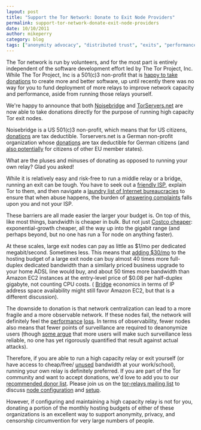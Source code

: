 ```yaml
---
layout: post
title: "Support the Tor Network: Donate to Exit Node Providers"
permalink: support-tor-network-donate-exit-node-providers
date: 10/10/2011
author: mikeperry
category: blog
tags: ["anonymity advocacy", "distributed trust", "exits", "performance", "relays"]
---
```


The Tor network is run by volunteers, and for the most part is entirely independent of the software development effort led by The Tor Project, Inc. While The Tor Project, Inc is a 501(c)3 non-profit that is [happy to take donations](https://www.torproject.org/donate/donate.html.en) to create more and better software, up until recently there was no way for you to fund deployment of more relays to improve network capacity and performance, aside from running those relays yourself.

We're happy to announce that both [Noisebridge](https://www.noisebridge.net/wiki/Tor) and [TorServers.net](https://www.torservers.net) are now able to take donations directly for the purpose of running high capacity Tor exit nodes.

Noisebridge is a US 501(c)3 non-profit, which means that for US citizens, [donations](http://tor.noisebridge.net/) are tax deductible. Torservers.net is a German non-profit organization whose [donations](https://www.torservers.net/donate.html) are tax deductible for German citizens (and [also potentially](http://eur-lex.europa.eu/LexUriServ/LexUriServ.do?uri=CELEX:62007J0318:EN:HTML) for citizens of other EU member states).

What are the pluses and minuses of donating as opposed to running your own relay? Glad you asked!

While it is relatively easy and risk-free to run a middle relay or a bridge, running an exit can be tough. You have to seek out a [friendly ISP](https://trac.torproject.org/projects/tor/wiki/doc/TheOnionRouter/GoodBadISPs), explain Tor to them, and then navigate a [laundry list of Internet bureaucracies](https://blog.torproject.org/blog/tips-running-exit-node-minimal-harassment) to ensure that when abuse happens, the burden of [answering complaints](https://trac.torproject.org/projects/tor/wiki/TheOnionRouter/TorAbuseTemplates) falls upon you and not your ISP.

These barriers are all made easier the larger your budget is. On top of this, like most things, bandwidth is cheaper in bulk. But not just [Costco cheaper](http://www.costco.com/Browse/Product.aspx?prodid=11487214): exponential-growth cheaper, all the way up into the gigabit range (and perhaps beyond, but no one has run a Tor node on anything faster).

At these scales, large exit nodes can pay as little as $1/mo per dedicated megabit/second. Sometimes less. This means that [adding $30/mo](https://www.paypal.com/subscriptions/business=treasurer%40noisebridge.net&item_name=Noisebridge%20Tor%20Node%20Project&cy_code=USD&no_note=1&no_shipping=1&a3=30&p3=1&t3=M&src=1) to the hosting budget of a large exit node can buy almost 40 times more full-duplex dedicated bandwidth than a similarly priced business upgrade to your home ADSL line would buy, and about 50 times more bandwidth than Amazon EC2 instances at the entry-level price of $0.08 per half-duplex gigabyte, not counting CPU costs. ( [Bridge](https://www.torproject.org/docs/bridges) economics in terms of IP address space availability might still favor Amazon EC2, but that is a different discussion).

The downside to donation is that network centralization can lead to a more fragile and a more observable network. If these nodes fail, the network will definitely feel the [performance](https://metrics.torproject.org/performance.html) [loss](https://lists.torproject.org/pipermail/tor-talk/2011-September/021493.html). In terms of observability, fewer nodes also means that fewer points of surveillance are required to deanonymize users (though [some argue](http://archives.seul.org/or/dev/Sep-2008/msg00016.html) that more users will make such surveillance less reliable, no one has yet rigorously quantified that result against actual attacks).

Therefore, if you are able to run a high capacity relay or exit yourself (or have access to cheap/free/ [unused](https://gitweb.torproject.org/tor.git/blob/master:/contrib/linux-tor-prio.sh) bandwidth at your work/school), running your own relay is definitely preferred. If you are part of the Tor community and want to accept donations, we'd love to add you to our [recommended donor list](https://www.torproject.org/docs/faq#RelayDonations). Please join us on the [tor-relays mailing list](https://lists.torproject.org/cgi-bin/mailman/listinfo/tor-relays) to discuss [node configuration](https://github.com/noisetor/) and [setup](https://www.torservers.net/wiki/guides).

However, if configuring and maintaining a high capacity relay is not for you, donating a portion of the monthly hosting budgets of either of these organizations is an excellent way to support anonymity, privacy, and censorship circumvention for very large numbers of people.

